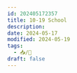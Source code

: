 ```yaml
---
id: 202405172357
title: 10-19 School
description: 
date: 2024-05-17
modified: 2024-05-19
tags:
  - 📥/🌲
draft: false
---
```


